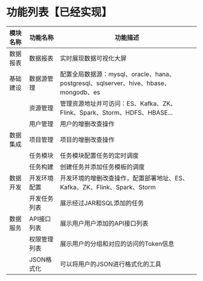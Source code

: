 # 功能列表【已经实现】

| 模块名称 | 功能名称     | 功能描述                                                     |
| :------- | ------------ | ------------------------------------------------------------ |
| 数据报表 | 数据报表     | 实时展现数据可视化大屏                                       |
| 基础建设 | 数据源管理   | 配置全局数据源：mysql、oracle、hana、postgresql、sqlserver、hive、hbase、mongodb、es |
|          | 资源管理     | 管理资源地址并可访问：ES、Kafka、ZK、Flink、Spark、Storm、HDFS、HBASE... |
|          | 用户管理     | 用户的增删改查操作                                           |
| 数据集成 | 项目管理     | 项目的增删改查操作                                           |
|          | 任务模块     | 任务模块配置任务的定时调度                                   |
|          | 任务构建     | 创建任务并添加任务模板的调度                                 |
| 数据开发 | 开发环境配置 | 开发环境的增删改查操作，配置部署地址、ES、Kafka、ZK、Flink、Spark、Storm |
|          | 开发任务列表 | 展示经过JAR和SQL添加的任务                                   |
| 数据服务 | API接口列表  | 展示用户用户添加的API接口列表                                |
|          | 权限管理列表 | 展示用户的分组和对应的访问的Token信息                        |
|          | JSON格式化   | 可以将用户的JSON进行格式化的工具                             |

